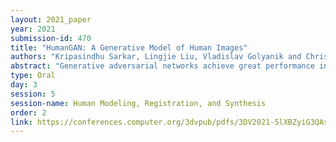 ```yaml
---
layout: 2021_paper
year: 2021
submission-id: 470
title: "HumanGAN: A Generative Model of Human Images"
authors: "Kripasindhu Sarkar, Lingjie Liu, Vladislav Golyanik and Christian Theobalt"
abstract: "Generative adversarial networks achieve great performance in photorealistic image synthesis in various domains, including human images. However, they usually employ latent vectors that encode the sampled outputs globally. This does not allow convenient control of semantically-relevant individual parts of the image, and cannot draw samples that only differ in partial aspects, such as clothing style. We address these limitations and present a generative model for images of dressed humans offering control over pose, local body part appearance and garment style. This is the first method to solve various aspects of human image generation, such as global appearance sampling, pose transfer, parts and garment transfer, and part sampling jointly in a unified framework. As our model encodes part-based latent appearance vectors in a normalized pose-independent space and warps them to different poses, it preserves body and clothing appearance under varying posture. Experiments show that our flexible and general generative method outperforms task-specific baselines for pose-conditioned image generation, pose transfer and part sampling in terms of realism and output resolution."
type: Oral
day: 3
session: 5
session-name: Human Modeling, Registration, and Synthesis
order: 2
link: https://conferences.computer.org/3dvpub/pdfs/3DV2021-5lXBZyiG3QAsRBKXHIjqU8/268800a258/268800a258.pdf
---
```

